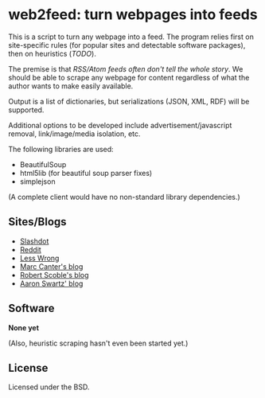 web2feed: turn webpages into feeds
==================================
This is a script to turn any webpage into a feed. The program relies first on site-specific rules (for popular sites and detectable software packages), then on heuristics (_TODO_).

The premise is that _RSS/Atom feeds often don't tell the whole story_. We should be able to scrape any webpage for content regardless of what the author wants to make easily available.

Output is a list of dictionaries, but serializations (JSON, XML, RDF) will be supported. 

Additional options to be developed include advertisement/javascript removal, link/image/media isolation, etc.

The following libraries are used:

* BeautifulSoup
* html5lib (for beautiful soup parser fixes)
* simplejson

(A complete client would have no non-standard library dependencies.)

Sites/Blogs
-----

* [Slashdot](http://slashdot.org)
* [Reddit](http://reddit.com)
* [Less Wrong](http://lesswrong.com)
* [Marc Canter's blog](http://blog.broadbandmechanics.com)
* [Robert Scoble's blog](http://scobleizer.com)
* [Aaron Swartz' blog](http://www.aaronsw.com/weblog/)

Software
--------

**None yet**

(Also, heuristic scraping hasn't even been started yet.)

License
-------
Licensed under the BSD.


